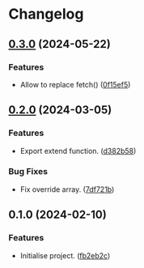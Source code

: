 # Changelog

## [0.3.0](https://github.com/regseb/jfather/compare/v0.2.0...v0.3.0) (2024-05-22)

### Features

- Allow to replace fetch()
  ([0f15ef5](https://github.com/regseb/jfather/commit/0f15ef530608946a2a1b3de24a30bef85d33cc79))

## [0.2.0](https://github.com/regseb/jfather/compare/v0.1.0...v0.2.0) (2024-03-05)

### Features

- Export extend function.
  ([d382b58](https://github.com/regseb/jfather/commit/d382b58da7b008d7ab0dcf1ce11bc5f420a20c82))

### Bug Fixes

- Fix override array.
  ([7df721b](https://github.com/regseb/jfather/commit/7df721b0b8ccda3a68c4aa62dd44967772870e3b))

## 0.1.0 (2024-02-10)

### Features

- Initialise project.
  ([fb2eb2c](https://github.com/regseb/jfather/commit/fb2eb2caf264bfce6e70b41e1e402ff3c34ac0fa))
